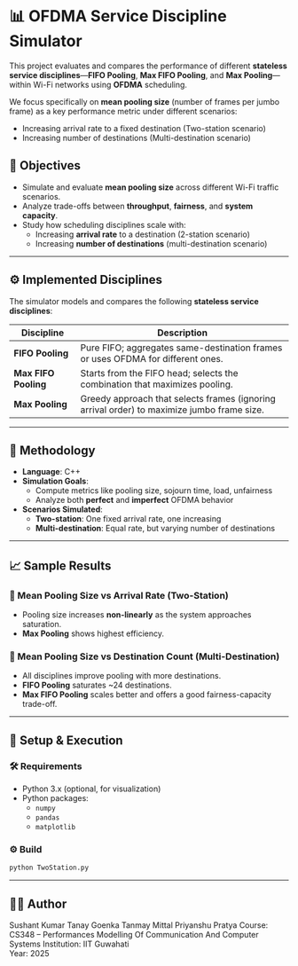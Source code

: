 
# 📊 OFDMA Service Discipline Simulator

This project evaluates and compares the performance of different **stateless service disciplines**—**FIFO Pooling**, **Max FIFO Pooling**, and **Max Pooling**—within Wi-Fi networks using **OFDMA** scheduling.

We focus specifically on **mean pooling size** (number of frames per jumbo frame) as a key performance metric under different scenarios:
- Increasing arrival rate to a fixed destination (Two-station scenario)
- Increasing number of destinations (Multi-destination scenario)

## 🎯 Objectives

- Simulate and evaluate **mean pooling size** across different Wi-Fi traffic scenarios.
- Analyze trade-offs between **throughput**, **fairness**, and **system capacity**.
- Study how scheduling disciplines scale with:
  - Increasing **arrival rate** to a destination (2-station scenario)
  - Increasing **number of destinations** (multi-destination scenario)

---

## ⚙️ Implemented Disciplines

The simulator models and compares the following **stateless service disciplines**:

| Discipline         | Description                                                                 |
|--------------------|-----------------------------------------------------------------------------|
| **FIFO Pooling**   | Pure FIFO; aggregates same-destination frames or uses OFDMA for different ones. |
| **Max FIFO Pooling** | Starts from the FIFO head; selects the combination that maximizes pooling.    |
| **Max Pooling**     | Greedy approach that selects frames (ignoring arrival order) to maximize jumbo frame size. |

---

## 🧪 Methodology

- **Language**: C++
- **Simulation Goals**:
  - Compute metrics like pooling size, sojourn time, load, unfairness
  - Analyze both **perfect** and **imperfect** OFDMA behavior
- **Scenarios Simulated**:
  - **Two-station**: One fixed arrival rate, one increasing
  - **Multi-destination**: Equal rate, but varying number of destinations

---

## 📈 Sample Results

### 📌 Mean Pooling Size vs Arrival Rate (Two-Station)
- Pooling size increases **non-linearly** as the system approaches saturation.
- **Max Pooling** shows highest efficiency.

### 📌 Mean Pooling Size vs Destination Count (Multi-Destination)
- All disciplines improve pooling with more destinations.
- **FIFO Pooling** saturates ~24 destinations.
- **Max FIFO Pooling** scales better and offers a good fairness-capacity trade-off.

---


## 🔧 Setup & Execution

### 🛠 Requirements
- Python 3.x (optional, for visualization)
- Python packages:
  - `numpy`
  - `pandas`
  - `matplotlib`

### ⚙️ Build
```bash
python TwoStation.py
```
---

## 👨‍💻 Author

Sushant Kumar
Tanay Goenka
Tanmay Mittal
Priyanshu Pratya
Course: CS348 – Performances Modelling Of Communication And Computer Systems 
Institution: IIT Guwahati  
Year: 2025



